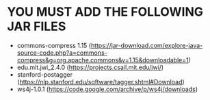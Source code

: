# YOU MUST ADD THE FOLLOWING JAR FILES

- commons-compress 1.15 (https://jar-download.com/explore-java-source-code.php?a=commons-compress&g=org.apache.commons&v=1.15&downloadable=1)
- edu.mit.jwi_2.4.0 (https://projects.csail.mit.edu/jwi/)
- stanford-postagger (https://nlp.stanford.edu/software/tagger.shtml#Download)
- ws4j-1.0.1 (https://code.google.com/archive/p/ws4j/downloads)